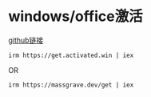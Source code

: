 # windows/office激活

[github链接](https://github.com/massgravel/Microsoft-Activation-Scripts)

```shell
irm https://get.activated.win | iex
```

OR

```shell
irm https://massgrave.dev/get | iex
```